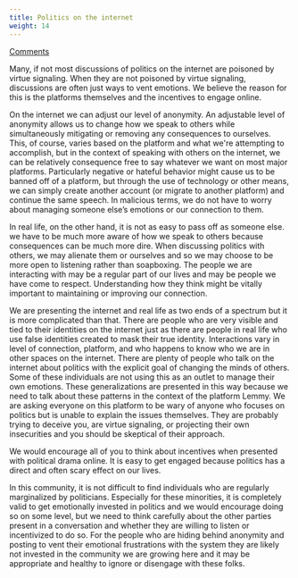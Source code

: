 ```yaml
---
title: Politics on the internet
weight: 14
---
```

[Comments](https://beehaw.org/post/524300)

Many, if not most discussions of politics on the internet are poisoned by virtue signaling. When they are not poisoned by virtue signaling, discussions are often just ways to vent emotions. We believe the reason for this is the platforms themselves and the incentives to engage online. 

On the internet we can adjust our level of anonymity. An adjustable level of anonymity allows us to change how we speak to others while simultaneously mitigating or removing any consequences to ourselves. This, of course, varies based on the platform and what we're attempting to accomplish, but in the context of speaking with others on the internet, we can be relatively consequence free to say whatever we want on most major platforms. Particularly negative or hateful behavior might cause us to be banned off of a platform, but through the use of technology or other means, we can simply create another account (or migrate to another platform) and continue the same speech. In malicious terms, we do not have to worry about managing someone else’s emotions or our connection to them.

In real life, on the other hand, it is not as easy to pass off as someone else. we have to be much more aware of how we speak to others because consequences can be much more dire. When discussing politics with others, we may alienate them or ourselves and so we may choose to be more open to listening rather than soapboxing. The people we are interacting with may be a regular part of our lives and may be people we have come to respect. Understanding how they think might be vitally important to maintaining or improving our connection.

We are presenting the internet and real life as two ends of a spectrum but it is more complicated than that. There are people who are very visible and tied to their identities on the internet just as there are people in real life who use false identities created to mask their true identity. Interactions vary in level of connection, platform, and who happens to know who we are in other spaces on the internet. There are plenty of people who talk on the internet about politics with the explicit goal of changing the minds of others. Some of these individuals are not using this as an outlet to manage their own emotions. These generalizations are presented in this way because we need to talk about these patterns in the context of the platform Lemmy. We are asking everyone on this platform to be wary of anyone who focuses on politics but is unable to explain the issues themselves. They are probably trying to deceive you, are virtue signaling, or projecting their own insecurities and you should be skeptical of their approach.

We would encourage all of you to think about incentives when presented with political drama online. It is easy to get engaged because politics has a direct and often scary effect on our lives. 

In this community, it is not difficult to find individuals who are regularly marginalized by politicians. Especially for these minorities, it is completely valid to get emotionally invested in politics and we would  encourage doing so on some level, but we need to think carefully about the other parties present in a conversation and whether they are willing to listen or incentivized to do so. For the people who are hiding behind anonymity and posting to vent their emotional frustrations with the system they are likely not invested in the community we are growing here and it may be appropriate and healthy to ignore or disengage with these folks.
